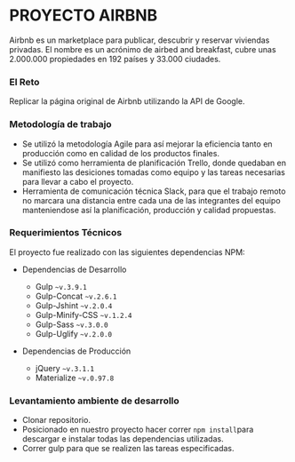 # PROYECTO AIRBNB

Airbnb es un marketplace para publicar, descubrir y reservar viviendas privadas. El nombre es un acrónimo de airbed and breakfast, cubre unas 2.000.000 propiedades en 192 países y 33.000 ciudades.

### El Reto

Replicar la página original de Airbnb utilizando la API de Google.

### Metodología de trabajo

+ Se utilizó la metodología Agile para así mejorar la eficiencia tanto en producción como en calidad de los productos finales.
+ Se utilizó como herramienta de planificación Trello, donde quedaban en manifiesto las desiciones tomadas como equipo y las tareas necesarias para llevar a cabo el proyecto.
+ Herramienta de comunicación técnica Slack, para que el trabajo remoto no marcara una distancia entre cada una de las integrantes del equipo manteniendose así la planificación, producción y calidad propuestas.

### Requerimientos Técnicos

El proyecto fue realizado con las siguientes dependencias NPM:

+ Dependencias de Desarrollo 
  - Gulp `~v.3.9.1`
  - Gulp-Concat `~v.2.6.1`
  - Gulp-Jshint `~v.2.0.4`
  - Gulp-Minify-CSS `~v.1.2.4`
  - Gulp-Sass `~v.3.0.0`
  - Gulp-Uglify `~v.2.0.0`

+ Dependencias de Producción 
  - jQuery `~v.3.1.1`
  - Materialize `~v.0.97.8`

### Levantamiento ambiente de desarrollo

+ Clonar repositorio.
+ Posicionado en nuestro proyecto hacer correr `npm install`para descargar e instalar todas las dependencias utilizadas.
+ Correr gulp para que se realizen las tareas especificadas.